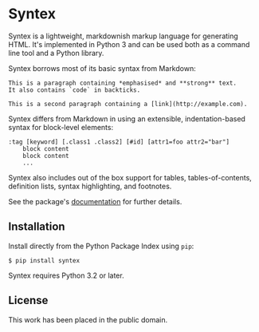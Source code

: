 
# Syntex

Syntex is a lightweight, markdownish markup language for generating HTML. It's implemented in Python 3 and can be used both as a command line tool and a Python library.

Syntex borrows most of its basic syntax from Markdown:

    This is a paragraph containing *emphasised* and **strong** text.
    It also contains `code` in backticks.

    This is a second paragraph containing a [link](http://example.com).

Syntex differs from Markdown in using an extensible, indentation-based syntax for block-level elements:

    :tag [keyword] [.class1 .class2] [#id] [attr1=foo attr2="bar"]
        block content
        block content
        ...

Syntex also includes out of the box support for tables, tables-of-contents, definition lists, syntax highlighting, and footnotes.

See the package's [documentation](http://mulholland.xyz/docs/syntex/) for further details.


## Installation

Install directly from the Python Package Index using `pip`:

    $ pip install syntex

Syntex requires Python 3.2 or later.


## License

This work has been placed in the public domain.
